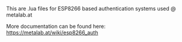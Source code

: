 This are .lua files for ESP8266 based authentication systems used @ metalab.at

More documentation can be found here:  https://metalab.at/wiki/esp8266_auth

